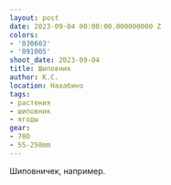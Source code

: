 ```yaml
---
layout: post
date: 2023-09-04 00:00:00.000000000 Z
colors:
- '030603'
- '091005'
shoot_date: 2023-09-04
title: Шиповник
author: К.С.
location: Нахабино
tags:
- растения
- шиповник
- ягоды
gear:
- 70D
- 55-250mm
---
```

Шиповничек, например.

